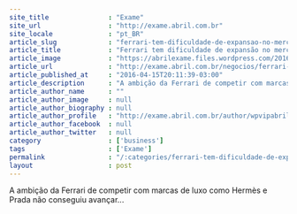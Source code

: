 ```yaml
---
site_title               : "Exame"
site_url                 : "http://exame.abril.com.br"
site_locale              : "pt_BR"
article_slug             : "ferrari-tem-dificuldade-de-expansao-no-mercado-de-luxo"
article_title            : "Ferrari tem dificuldade de expansão no mercado de luxo"
article_image            : "https://abrilexame.files.wordpress.com/2016/09/size_960_16_9_ferrari12.jpg?quality=70&strip=all&w=960"
article_url              : "http://exame.abril.com.br/negocios/ferrari-tem-dificuldade-de-expansao-no-mercado-de-luxo/"
article_published_at     : "2016-04-15T20:11:39-03:00"
article_description      : "A ambição da Ferrari de competir com marcas de luxo como Hermès e Prada não conseguiu avançar..."
article_author_name      : ""
article_author_image     : null
article_author_biography : null
article_author_profile   : "http://exame.abril.com.br/author/wpvipabril/"
article_author_facebook  : null
article_author_twitter   : null
category                 : ['business']
tags                     : ['Exame']
permalink                : "/:categories/ferrari-tem-dificuldade-de-expansao-no-mercado-de-luxo/"
layout                   : post
---
```


A ambição da Ferrari de competir com marcas de luxo como Hermès e Prada não conseguiu avançar...
